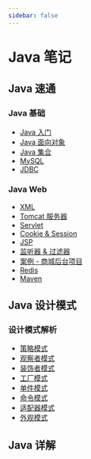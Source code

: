 ```yaml
---
sidebar: false
---
```


# Java 笔记

## Java 速通

### Java 基础

- [Java 入门]()
- [Java 面向对象]()
- [Java 集合](./Java基础/集合.md)
- [MySQL]()
- [JDBC](./Java基础/JDBC.md)

### Java Web

- [XML]()
- [Tomcat 服务器](./Java基础/tomcat.md)
- [Servlet](./Java基础/servlet.md)
- [Cookie & Session](./Java基础/cookie&session.md)
- [JSP](./Java基础/jsp.md)
- [监听器 & 过滤器](./Java基础/监听器&过滤器.md)
- [案例 - 商城后台项目](./Java基础/商城后台项目.md)
- [Redis](./Java基础/Redis.md)
- [Maven]()

## Java 设计模式

### 设计模式解析

- [策略模式](./Java设计模式/策略模式.md)
- [观察者模式]()
- [装饰者模式]()
- [工厂模式]()
- [单件模式]()
- [命令模式]()
- [适配器模式]()
- [外观模式]()

## Java 详解
